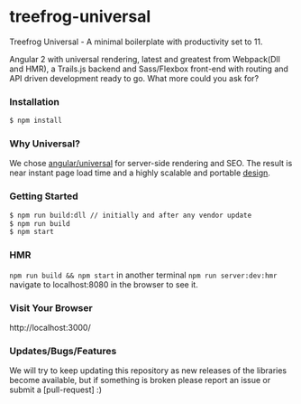 # treefrog-universal
Treefrog Universal - A minimal boilerplate with productivity set to 11.

Angular 2 with universal rendering, latest and greatest from Webpack(Dll and HMR), a Trails.js backend and Sass/Flexbox front-end with routing and API driven development ready to go. What more could you ask for?

### Installation
```sh
$ npm install
```
### Why Universal?

We chose [angular/universal](https://github.com/angular/universal) for server-side rendering and SEO. The result is near instant page load time and a highly scalable and portable [design](https://medium.com/@mjackson/universal-javascript-4761051b7ae9#.c1s5ak8j7).

### Getting Started
```sh
$ npm run build:dll // initially and after any vendor update
$ npm run build
$ npm start
```
### HMR
`npm run build && npm start` in another terminal `npm run server:dev:hmr` navigate to localhost:8080 in the browser to see it.

### Visit Your Browser

http://localhost:3000/

### Updates/Bugs/Features

We will try to keep updating this repository as new releases of the libraries become available, but if something is broken please report an issue or submit a [pull-request] :)
